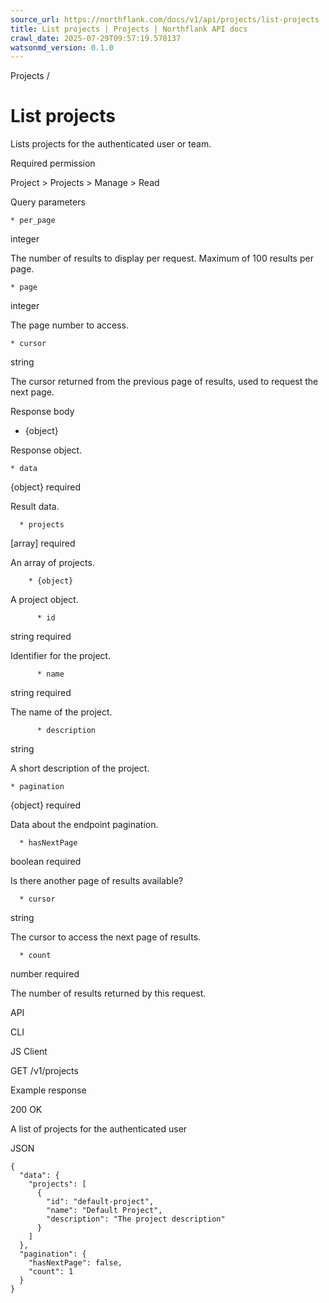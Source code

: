 ```yaml
---
source_url: https://northflank.com/docs/v1/api/projects/list-projects
title: List projects | Projects | Northflank API docs
crawl_date: 2025-07-29T09:57:19.578137
watsonmd_version: 0.1.0
---
```


Projects / 

# List projects

Lists projects for the authenticated user or team.

Required permission

Project > Projects > Manage > Read

Query parameters

    * per_page

integer

The number of results to display per request. Maximum of 100 results per page.

    * page

integer

The page number to access.

    * cursor

string

The cursor returned from the previous page of results, used to request the next page.




Response body

  * {object}

Response object.

    * data

{object} required

Result data.

      * projects

[array] required

An array of projects.

        * {object}

A project object.

          * id

string required

Identifier for the project.

          * name

string required

The name of the project.

          * description

string

A short description of the project.

    * pagination

{object} required

Data about the endpoint pagination.

      * hasNextPage

boolean required

Is there another page of results available?

      * cursor

string

The cursor to access the next page of results.

      * count

number required

The number of results returned by this request.




API

CLI

JS Client

GET /v1/projects

Example response

200 OK

A list of projects for the authenticated user

JSON
    
    
    {
      "data": {
        "projects": [
          {
            "id": "default-project",
            "name": "Default Project",
            "description": "The project description"
          }
        ]
      },
      "pagination": {
        "hasNextPage": false,
        "count": 1
      }
    }